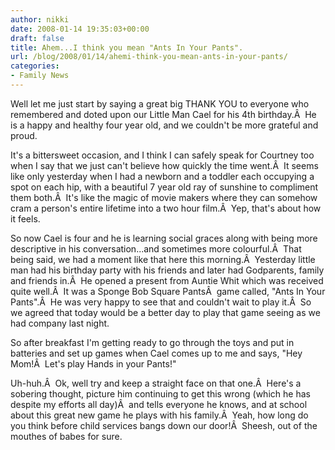 ```yaml
---
author: nikki
date: 2008-01-14 19:35:03+00:00
draft: false
title: Ahem...I think you mean "Ants In Your Pants".
url: /blog/2008/01/14/ahemi-think-you-mean-ants-in-your-pants/
categories:
- Family News
---
```


Well let me just start by saying a great big THANK YOU to everyone who remembered and doted upon our Little Man Cael for his 4th birthday.Â  He is a happy and healthy four year old, and we couldn't be more grateful and proud.

It's a bittersweet occasion, and I think I can safely speak for Courtney too when I say that we just can't believe how quickly the time went.Â  It seems like only yesterday when I had a newborn and a toddler each occupying a spot on each hip, with a beautiful 7 year old ray of sunshine to compliment them both.Â  It's like the magic of movie makers where they can somehow cram a person's entire lifetime into a two hour film.Â  Yep, that's about how it feels.

So now Cael is four and he is learning social graces along with being more descriptive in his conversation...and sometimes more colourful.Â  That being said, we had a moment like that here this morning.Â  Yesterday little man had his birthday party with his friends and later had Godparents, family and friends in.Â  He opened a present from Auntie Whit which was received quite well.Â  It was a Sponge Bob Square PantsÂ  game called, "Ants In Your Pants".Â  He was very happy to see that and couldn't wait to play it.Â  So we agreed that today would be a better day to play that game seeing as we had company last night.

So after breakfast I'm getting ready to go through the toys and put in batteries and set up games when Cael comes up to me and says, "Hey Mom!Â  Let's play Hands in your Pants!"

Uh-huh.Â  Ok, well try and keep a straight face on that one.Â  Here's a sobering thought, picture him continuing to get this wrong (which he has despite my efforts all day)Â  and tells everyone he knows, and at school about this great new game he plays with his family.Â  Yeah, how long do you think before child services bangs down our door!Â  Sheesh, out of the mouthes of babes for sure.
